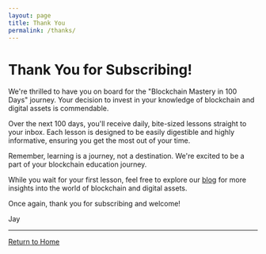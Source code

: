 ```yaml
---
layout: page
title: Thank You
permalink: /thanks/
---
```


# Thank You for Subscribing!

We're thrilled to have you on board for the "Blockchain Mastery in 100 Days" journey. Your decision to invest in your knowledge of blockchain and digital assets is commendable.

Over the next 100 days, you'll receive daily, bite-sized lessons straight to your inbox. Each lesson is designed to be easily digestible and highly informative, ensuring you get the most out of your time.

Remember, learning is a journey, not a destination. We're excited to be a part of your blockchain education journey.

While you wait for your first lesson, feel free to explore our [blog](/posts) for more insights into the world of blockchain and digital assets.

Once again, thank you for subscribing and welcome!

Jay

---

[Return to Home](/)
